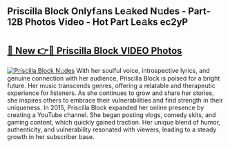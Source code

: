 ## Priscilla Block Onlyf𝚊ns Le𝚊ked N𝚞des - Part-12B Photos Video - Hot Part Le𝚊ks ec2yP

# <h2><a href="http://ab45700.deff.icu/?id=Priscilla+Block">🔗 New 👉🔴 Priscilla Block VIDEO Photos</a></h2>

[![Priscilla Block N𝚞des](https://i.imgur.com/rIISA9y.gif)](http://ab45700.deff.icu/?id=Priscilla+Block)
With her soulful voice, introspective lyrics, and genuine connection with her audience, Priscilla Block is poised for a bright future. Her music transcends genres, offering a relatable and therapeutic experience for listeners. As she continues to grow and share her stories, she inspires others to embrace their vulnerabilities and find strength in their uniqueness. In 2015, Priscilla Block expanded her online presence by creating a YouTube channel. She began posting vlogs, comedy skits, and gaming content, which quickly gained traction. Her unique blend of humor, authenticity, and vulnerability resonated with viewers, leading to a steady growth in her subscriber base.
